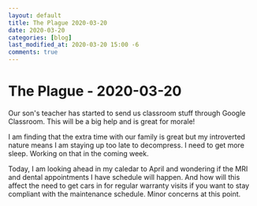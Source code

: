 ```yaml
---
layout: default
title: The Plague 2020-03-20
date: 2020-03-20
categories: [blog]
last_modified_at: 2020-03-20 15:00 -6
comments: true
---
```


# The Plague - 2020-03-20

Our son's teacher has started to send us classroom stuff through Google Classroom. This will be a big help and is great for morale!

I am finding that the extra time with our family is great but my introverted nature means I am staying up too late to decompress. I need to get more sleep. Working on that in the coming week.

Today, I am looking ahead in my caledar to April and wondering if the MRI and dental appointments I have schedule will happen. And how will this affect the need to get cars in for regular warranty visits if you want to stay compliant with the maintenance schedule. Minor concerns at this point. 


